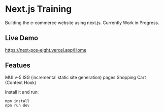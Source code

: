 # Next.js Training

Building the e-commerce website using next.js. Currently Work in Progress.


## Live Demo
https://next-pos-eight.vercel.app/Home

## Featues

MUI v-5
ISG (incremental static site generation) pages
Shopping Cart (Context Hook)


Install it and run:

```sh
npm install
npm run dev
```
